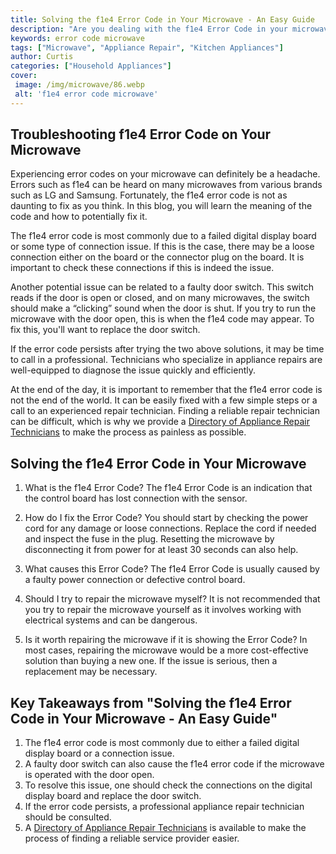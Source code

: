 ```yaml
---
title: Solving the f1e4 Error Code in Your Microwave - An Easy Guide
description: "Are you dealing with the f1e4 Error Code in your microwave Check out this easy guide for understanding the error and solving the issue Dont worry no complex repairs are necessary"
keywords: error code microwave
tags: ["Microwave", "Appliance Repair", "Kitchen Appliances"]
author: Curtis
categories: ["Household Appliances"]
cover: 
 image: /img/microwave/86.webp
 alt: 'f1e4 error code microwave'
---
```

## Troubleshooting f1e4 Error Code on Your Microwave 
 
Experiencing error codes on your microwave can definitely be a headache. Errors such as f1e4 can be heard on many microwaves from various brands such as LG and Samsung. Fortunately, the f1e4 error code is not as daunting to fix as you think. In this blog, you will learn the meaning of the code and how to potentially fix it.

The f1e4 error code is most commonly due to a failed digital display board or some type of connection issue. If this is the case, there may be a loose connection either on the board or the connector plug on the board. It is important to check these connections if this is indeed the issue. 

Another potential issue can be related to a faulty door switch. This switch reads if the door is open or closed, and on many microwaves, the switch should make a “clicking” sound when the door is shut. If you try to run the microwave with the door open, this is when the f1e4 code may appear. To fix this, you'll want to replace the door switch.

If the error code persists after trying the two above solutions, it may be time to call in a professional. Technicians who specialize in appliance repairs are well-equipped to diagnose the issue quickly and efficiently. 

At the end of the day, it is important to remember that the f1e4 error code is not the end of the world. It can be easily fixed with a few simple steps or a call to an experienced repair technician. Finding a reliable repair technician can be difficult, which is why we provide a [Directory of Appliance Repair Technicians](./pages/appliance-repair-technicians) to make the process as painless as possible.

## Solving the f1e4 Error Code in Your Microwave

1. What is the f1e4 Error Code?
The f1e4 Error Code is an indication that the control board has lost connection with the sensor.

2. How do I fix the Error Code?
You should start by checking the power cord for any damage or loose connections. Replace the cord if needed and inspect the fuse in the plug. Resetting the microwave by disconnecting it from power for at least 30 seconds can also help.

3. What causes this Error Code?
The f1e4 Error Code is usually caused by a faulty power connection or defective control board.

4. Should I try to repair the microwave myself?
It is not recommended that you try to repair the microwave yourself as it involves working with electrical systems and can be dangerous.

5. Is it worth repairing the microwave if it is showing the Error Code?
In most cases, repairing the microwave would be a more cost-effective solution than buying a new one. If the issue is serious, then a replacement may be necessary.

## Key Takeaways from "Solving the f1e4 Error Code in Your Microwave - An Easy Guide"

1. The f1e4 error code is most commonly due to either a failed digital display board or a connection issue.
2. A faulty door switch can also cause the f1e4 error code if the microwave is operated with the door open. 
3. To resolve this issue, one should check the connections on the digital display board and replace the door switch.
4. If the error code persists, a professional appliance repair technician should be consulted. 
5. A [Directory of Appliance Repair Technicians](./pages/appliance-repair-technicians) is available to make the process of finding a reliable service provider easier.
